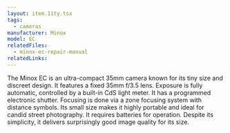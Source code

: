 ```yaml
---
layout: item.11ty.tsx
tags:
  - cameras
manufacturer: Minox
model: EC
relatedFiles:
  - minox-ec-repair-manual
relatedLinks:
---
```


The Minox EC is an ultra-compact 35mm camera known for its tiny size and discreet design. It features a fixed 35mm f/3.5 lens. Exposure is fully automatic, controlled by a built-in CdS light meter. It has a programmed electronic shutter. Focusing is done via a zone focusing system with distance symbols. Its small size makes it highly portable and ideal for candid street photography. It requires batteries for operation. Despite its simplicity, it delivers surprisingly good image quality for its size.
